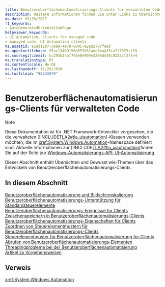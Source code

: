```yaml
---
title: Benutzeroberflächenautomatisierungs-Clients für verwalteten Code
description: Weitere Informationen finden Sie unter Links zu Übersichten und Themen zur Vorgehensweise bei der Entwicklung von Benutzeroberflächenautomatisierungs-Clients mit verwaltetem Code.
ms.date: 03/30/2017
f1_keywords:
- AutoGeneratedOrientationPage
helpviewer_keywords:
- UI Automation, clients for managed code
- managed code, UI Automation clients
ms.assetid: e1ed1197-3e9e-4e78-8845-92e82787faed
ms.openlocfilehash: 95ac13409156b553962aee5ea4f5ca717375c133
ms.sourcegitcommit: bc293b14af795e0e999e3304dd40c0222cf2ffe4
ms.translationtype: MT
ms.contentlocale: de-DE
ms.lasthandoff: 11/26/2020
ms.locfileid: "96241979"
---
```

# <a name="ui-automation-clients-for-managed-code"></a>Benutzeroberflächenautomatisierungs-Clients für verwalteten Code

> [!NOTE]
> Diese Dokumentation ist für .NET Framework-Entwickler vorgesehen, die die verwalteten [!INCLUDE[TLA2#tla_uiautomation](../../../includes/tla2sharptla-uiautomation-md.md)]-Klassen verwenden möchten, die im <xref:System.Windows.Automation>-Namespace definiert sind. Aktuelle Informationen zur [!INCLUDE[TLA2#tla_uiautomation](../../../includes/tla2sharptla-uiautomation-md.md)]finden Sie auf der Seite zur [Windows-Automatisierungs-API: UI-Automatisierung](/windows/win32/winauto/entry-uiauto-win32).  
  
 Dieser Abschnitt enthält Übersichten und Gewusst wie-Themen über das Entwickeln von Benutzeroberflächenautomatisierungs-Clients.  
  
## <a name="in-this-section"></a>In diesem Abschnitt  

 [Benutzeroberflächenautomatisierung und Bildschirmskalierung](ui-automation-and-screen-scaling.md)  
 [Benutzeroberflächenautomatisierungs-Unterstützung für Standardsteuerelemente](ui-automation-support-for-standard-controls.md)  
 [Benutzeroberflächenautomatisierungs-Ereignisse für Clients](ui-automation-events-for-clients.md)  
 [Zwischenspeichern in Benutzeroberflächenautomatisierungs-Clients](caching-in-ui-automation-clients.md)  
 [Benutzeroberflächenautomatisierungs-Eigenschaften für Clients](ui-automation-properties-for-clients.md)  
 [Zuordnen von Steuerelementmustern für Benutzeroberflächenautomatisierungs-Clients](control-pattern-mapping-for-ui-automation-clients.md)  
 [Steuerelementmuster für Benutzeroberflächenautomatisierung für Clients](ui-automation-control-patterns-for-clients.md)  
 [Abrufen von Benutzeroberflächenautomatisierungs-Elementen](obtaining-ui-automation-elements.md)  
 [Threadingprobleme bei der Benutzeroberflächenautomatisierung](ui-automation-threading-issues.md)  
 [Artikel zu Vorgehensweisen](ui-automation-clients-for-managed-code-how-to-topics.md)  
  
## <a name="reference"></a>Verweis  

 <xref:System.Windows.Automation>

